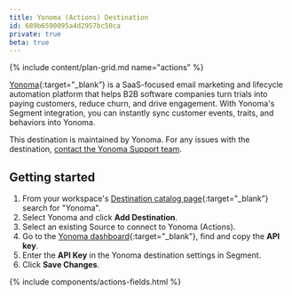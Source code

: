```yaml
---
title: Yonoma (Actions) Destination
id: 689b6590095a4d2957bc50ca
private: true
beta: true
---
```


{% include content/plan-grid.md name="actions" %}

[Yonoma](https://yonoma.io/?utm_source=segmentio&utm_medium=docs&utm_campaign=partners){:target="_blank”} is a SaaS-focused email marketing and lifecycle automation platform that helps B2B software companies turn trials into paying customers, reduce churn, and drive engagement. With Yonoma's Segment integration, you can instantly sync customer events, traits, and behaviors into Yonoma.

This destination is maintained by Yonoma. For any issues with the destination, [contact the Yonoma Support team](mailto:support@yonoma.io).

## Getting started

1. From your workspace's [Destination catalog page](https://app.segment.com/goto-my-workspace/destinations/catalog){:target="_blank”} search for "Yonoma".
2. Select Yonoma and click **Add Destination**.
3. Select an existing Source to connect to Yonoma (Actions).
4. Go to the [Yonoma dashboard](https://app.yonoma.io/settings/apikey){:target="_blank"}, find and copy the **API key**.
5. Enter the **API Key** in the Yonoma destination settings in Segment.
6. Click **Save Changes**.

{% include components/actions-fields.html %}
